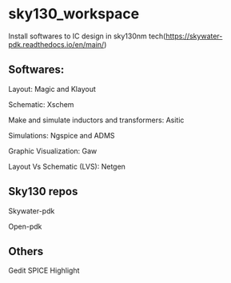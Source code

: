 # sky130_workspace
Install softwares to IC design in sky130nm tech(https://skywater-pdk.readthedocs.io/en/main/)

## Softwares:
Layout: Magic and Klayout

Schematic: Xschem

Make and simulate inductors and transformers: Asitic

Simulations: Ngspice and ADMS

Graphic Visualization: Gaw

Layout Vs Schematic (LVS): Netgen

## Sky130 repos
Skywater-pdk

Open-pdk

## Others

Gedit SPICE Highlight


